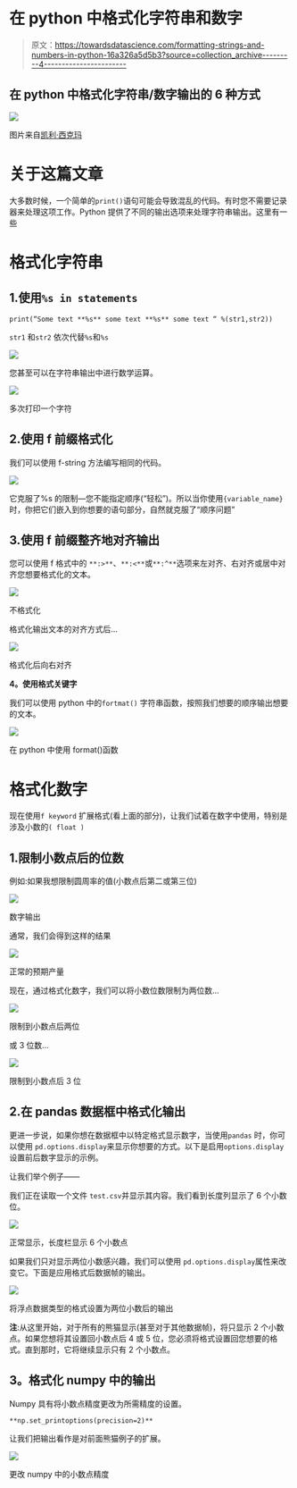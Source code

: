 # 在 python 中格式化字符串和数字

> 原文：<https://towardsdatascience.com/formatting-strings-and-numbers-in-python-16a326a5d5b3?source=collection_archive---------4----------------------->

## 在 python 中格式化字符串/数字输出的 6 种方式

![](img/22726c380184012406e3f1106c9e07d8.png)

图片来自[凯利·西克玛](https://unsplash.com/@kellysikkema)

# 关于这篇文章

大多数时候，一个简单的`print()`语句可能会导致混乱的代码。有时您不需要记录器来处理这项工作。Python 提供了不同的输出选项来处理字符串输出。这里有一些

# 格式化字符串

## 1.使用`%s in statements`

```
print(“Some text **%s** some text **%s** some text “ %(str1,str2))
```

`str1` 和`str2` 依次代替`%s`和`%s`

![](img/05998b9886e901a4d146d26078b31634.png)

您甚至可以在字符串输出中进行数学运算。

![](img/240b38ae38265051b2868012ca6f7c40.png)

多次打印一个字符

## 2.使用 f 前缀格式化

我们可以使用 f-string 方法编写相同的代码。

![](img/2acdc436a49d338dfe5854ad841f7180.png)

它克服了%s 的限制—您不能指定顺序(“轻松”)。所以当你使用`{variable_name}`时，你把它们嵌入到你想要的语句部分，自然就克服了“顺序问题”

## 3.使用 f 前缀整齐地对齐输出

您可以使用 f 格式中的 `**:>**`、`**:<**`或`**:^**`选项来左对齐、右对齐或居中对齐您想要格式化的文本。

![](img/fac2256929d60848e41526f809bc03dd.png)

不格式化

格式化输出文本的对齐方式后…

![](img/cf316ab3639bb9028e7996ce3f107136.png)

格式化后向右对齐

**4。使用格式关键字**

我们可以使用 python 中的`fortmat()` 字符串函数，按照我们想要的顺序输出想要的文本。

![](img/1e9f04efcb4c3baa32dfd265949be0c3.png)

在 python 中使用 format()函数

# 格式化数字

现在使用`f keyword` 扩展格式(看上面的部分)，让我们试着在数字中使用，特别是涉及小数的`( float )`

## 1.限制小数点后的位数

例如:如果我想限制圆周率的值(小数点后第二或第三位)

![](img/3bbbba85ec7e24f9d55ee384c493c4c0.png)

数字输出

通常，我们会得到这样的结果

![](img/32d387146e8baa5684132284e848366f.png)

正常的预期产量

现在，通过格式化数字，我们可以将小数位数限制为两位数…

![](img/3fe3ff7942a0a23973e36933bf423029.png)

限制到小数点后两位

或 3 位数…

![](img/9f856b1a989dff8cf134f04a54891649.png)

限制到小数点后 3 位

## 2.在 pandas 数据框中格式化输出

更进一步说，如果你想在数据框中以特定格式显示数字，当使用`pandas` 时，你可以使用 `pd.options.display`来显示你想要的方式。以下是启用`options.display`设置前后数字显示的示例。

让我们举个例子——

我们正在读取一个文件 `test.csv`并显示其内容。我们看到长度列显示了 6 个小数位。

![](img/7d38d93e165c4afe3498eb6bde65b58a.png)

正常显示，长度栏显示 6 个小数点

如果我们只对显示两位小数感兴趣，我们可以使用 `pd.options.display`属性来改变它。下面是应用格式后数据帧的输出。

![](img/71a536a29df1805a819657497c6e94da.png)

将浮点数据类型的格式设置为两位小数后的输出

**注**:从这里开始，对于所有的熊猫显示(甚至对于其他数据帧)，将只显示 2 个小数点。如果您想将其设置回小数点后 4 或 5 位，您必须将格式设置回您想要的格式。直到那时，它将继续显示只有 2 个小数点。

## **3。格式化 numpy 中的输出**

Numpy 具有将小数点精度更改为所需精度的设置。

```
**np.set_printoptions(precision=2)** 
```

让我们把输出看作是对前面熊猫例子的扩展。

![](img/53e2bd0f31215cd06c326eafd9abc8c4.png)

更改 numpy 中的小数点精度